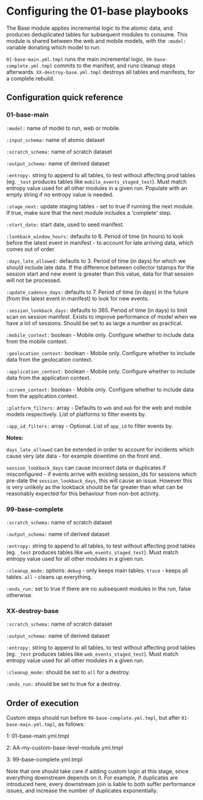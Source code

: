 # Configuring the 01-base playbooks

The Base module applies incremental logic to the atomic data, and produces deduplicated tables for subsequent modules to consume. This module is shared between the web and mobile models, with the `:model:` variable donating which model to run.

`01-base-main.yml.tmpl` runs the main incremental logic. `99-base-complete.yml.tmpl` commits to the manifest, and runs cleanup steps afterwards. `XX-destroy-base.yml.tmpl` destroys all tables and manifests, for a complete rebuild.

## Configuration quick reference

### 01-base-main

`:model:`       			 name of model to run, web or mobile.

`:input_schema:`       name of atomic dataset

`:scratch_schema:`     name of scratch dataset  

`:output_schema:`      name of derived dataset

`:entropy:`            string to append to all tables, to test without affecting prod tables (eg. `_test` produces tables like `mobile_events_staged_test`). Must match entropy value used for all other modules in a given run. Populate with an empty string if no entropy value is needed.

`:stage_next:`         update staging tables - set to true if running the next module. If true, make sure that the next module includes a 'complete' step.

`:start_date:`         start date, used to seed manifest.

`:lookback_window_hours:`    defaults to 6. Period of time (in hours) to look before the latest event in manifest - to account for late arriving data, which comes out of order.

`:days_late_allowed:`  defaults to 3.  Period of time (in days) for which we should include late data. If the difference between collector tstamps for the session start and new event is greater than this value, data for that session will not be processed.

`:update_cadence_days:`     defaults to 7. Period of time (in days) in the future (from the latest event in manifest) to look for new events.

`:session_lookback_days:`   defaults to 365. Period of time (in days) to limit scan on session manifest. Exists to improve performance of model when we have a lot of sessions. Should be set to as large a number as practical.

`:mobile_context:`      boolean - Mobile only. Configure whether to include data from the mobile context.

`:geolocation_context:`    boolean - Mobile only. Configure whether to include data from the geolocation context.

`:application_context:`    boolean - Mobile only. Configure whether to include data from the application context.

`:screen_context:`    boolean - Mobile only. Configure whether to include data from the application context.

`:platform_filters:`		array - Defaults to `web` and `mob` for the web and mobile models respectively. List of platforms to filter events by.

`:app_id_filters:`		array - Optional. List of `app_id` to filter events by.

**Notes:**

`days_late_allowed` can be extended in order to account for incidents which cause very late data - for example downtime on the front end.

`session_lookback_days` can cause incorrect data or duplicates if misconfigured - if events arrive with existing session_ids for sessions which pre-date the `session_lookback_days`, this will cause an issue. However this is very unlikely as the lookback should be far greater than what can be reasonably expected for this behaviour from non-bot activity.

### 99-base-complete

`:scratch_schema:`     name of scratch dataset

`:output_schema:`      name of derived dataset

`:entropy:`            string to append to all tables, to test without affecting prod tables (eg. `_test` produces tables like `web_events_staged_test`). Must match entropy value used for all other modules in a given run.

`:cleanup_mode:`       options: `debug` - only keeps main tables. `trace` - keeps all tables. `all` - cleans up everything.

`:ends_run:`           set to true if there are no subsequent modules in the run, false otherwise.

### XX-destroy-base

`:scratch_schema:`     name of scratch dataset

`:output_schema:`      name of derived dataset

`:entropy:`            string to append to all tables, to test without affecting prod tables (eg. `_test` produces tables like `web_events_staged_test`). Must match entropy value used for all other modules in a given run.

`:cleanup_mode:`       should be set to `all` for a destroy.

`:ends_run:`           should be set to true for a destroy.

## Order of execution

Custom steps should run before `99-base-complete.yml.tmpl`, but after `01-base-main.yml.tmpl`, as follows:

1: 01-base-main.yml.tmpl

2: AA-my-custom-base-level-module.yml.tmpl

3: 99-base-complete.yml.tmpl

Note that one should take care if adding custom logic at this stage, since everything downstream depends on it. For example, if duplicates are introduced here, every downstream join is liable to both suffer performance issues, and increase the number of duplicates exponentially.
